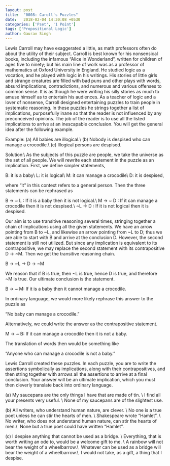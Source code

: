 ```yaml
---
layout: post
title:  "0008: Caroll's Puzzles"
date:   2018-02-04 14:30:08 +0530
categories: ['Pset', '1 Point']
tags: ['Propositional Logic']
author: Gaurav Singh
---
```

Lewis Carroll may have exaggerated a little, as math professors often do about the utility of their subject. Carroll is best known for his nonsensical books, including the infamous “Alice in Wonderland”, written for children of ages five to ninety; but his main line of work was as a professor of mathematics at Oxford University in England. He studied logic as a vocation, and he played with logic in his writings. His stories of little girls and strange creatures are filled with bad puns and other plays with words, absurd implications, contradictions, and numerous and various offenses to common sense. It is as though he were writing his silly stories as much to amuse himself as to entertain his audiences. As a teacher of logic and a lover of nonsense, Carroll designed entertaining puzzles to train people in systematic reasoning. In these puzzles he strings together a list of implications, purposefully inane so that the reader is not influenced by any preconceived opinions. The job of the reader is to use all the listed implications to arrive at an inescapable conclusion. You will get the general idea after the following example.

Example:
(a)  All babies are illogical.\\
(b)  Nobody is despised who can manage a crocodile.\\
(c)  Illogical persons are despised.

Solution:\\
As the subjects of this puzzle are people, we take the universe as the set of all people. We will rewrite each statement in the puzzle as an implication. First, we define simpler statements,

B: it is a baby\\
L: it is logical\\
M: it can manage a crocodile\\
D: it is despised,

where “it” in this context refers to a general person. Then the three statements can be rephrased as

B → ~ L : If it is a baby then it is not logical.\\
M → ~ D : If it can manage a crocodile then it is not despised.\\
~L → D : If it is not logical then it is despised.

Our aim is to use transitive reasoning several times, stringing together a chain of implications using all the given statements. We have an arrow pointing from B to ~L, and likewise an arrow pointing from ~L to D; thus we are able to start with B and arrive at the conclusion D. However, the second statement is still not utilized. But since any implication is equivalent to its contrapositive, we may replace the second statement with its contrapositive D → ~M. Then we get the transitive reasoning chain.

B → ~L → D → ~M

We reason that if B is true, then ~L is true, hence D is true, and therefore ~M is true. Our ultimate conclusion is the statement.

B → ~ M: If it is a baby then it cannot manage a crocodile.

In ordinary language, we would more likely rephrase this answer to the puzzle as

“No baby can manage a crocodile.”

Alternatively, we could write the answer as the contrapositive statement.

M → ~ B: If it can manage a crocodile then it is not a baby.

The translation of words then would be something like

“Anyone who can manage a crocodile is not a baby.”

Lewis Carroll created these puzzles. In each puzzle, you are to write the assertions symbolically as implications, along with their contrapositives, and then string together with arrows all the assertions to arrive at a final conclusion. Your answer will be an ultimate implication, which you must then cleverly translate back into ordinary language.

(a) My saucepans are the only things I have that are made of tin. \\
I find all your presents very useful. \\
None of my saucepans are of the slightest use.

(b) All writers, who understand human nature, are clever. \\
No one is a true poet unless he can stir the hearts of men. \\
Shakespeare wrote “Hamlet”. \\
No writer, who does not understand human nature, can stir the hearts of men.\\
 None but a true poet could have written “Hamlet”.

(c) I despise anything that cannot be used as a bridge. \\
Everything, that is worth writing an ode to, would be a welcome gift to me. \\
A rainbow will not bear the weight of a wheelbarrow.\\
 Whatever can be used as a bridge will bear the weight of a wheelbarrow.\\
 I would not take, as a gift, a thing that I despise.

